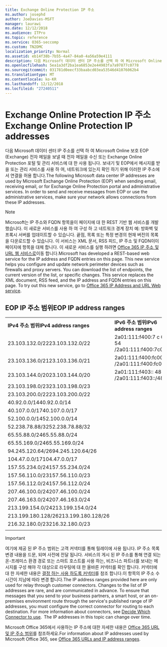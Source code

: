 ```yaml
---
title: Exchange Online Protection IP 주소
ms.author: josephd
author: JoeDavies-MSFT
manager: laurawi
ms.date: 12/12/2018
ms.audience: ITPro
ms.topic: reference
ms.service: O365-seccomp
ms.custom: TN2DMC
localization_priority: Normal
ms.assetid: eb14f38b-7b55-4a47-84a0-4a56a59e4111
description: 다음 Microsoft 데이터 센터 IP 주소를 선택 하 여 Microsoft Online 보호 EOP (Exchange) 전자 메일을 보낼 때 전자 메일을 수신 또는 Exchange Online Protection 포털 및 관리 서비스에 대 한 사용 됩니다. 보내기 및 EOP에서 메시지를 받을 또는 관리 서비스를 사용 하 여, 네트워크에 있는지 확인 하기 위해 이러한 IP 주소에서 연결을 허용 합니다.
ms.openlocfilehash: 5ea1a3df2ba1ea6853e2e44983fa7a97877c0778
ms.sourcegitcommit: 031781d0eecf33baabcd03ea53546d41076062b4
ms.translationtype: MT
ms.contentlocale: ko-KR
ms.lasthandoff: 12/12/2018
ms.locfileid: "27240511"
---
```

# <a name="exchange-online-protection-ip-addresses"></a><span data-ttu-id="3d209-104">Exchange Online Protection IP 주소</span><span class="sxs-lookup"><span data-stu-id="3d209-104">Exchange Online Protection IP addresses</span></span>

<span data-ttu-id="3d209-p102">다음 Microsoft 데이터 센터 IP 주소를 선택 하 여 Microsoft Online 보호 EOP (Exchange) 전자 메일을 보낼 때 전자 메일을 수신 또는 Exchange Online Protection 포털 및 관리 서비스에 대 한 사용 됩니다. 보내기 및 EOP에서 메시지를 받을 또는 관리 서비스를 사용 하 여, 네트워크에 있는지 확인 하기 위해 이러한 IP 주소에서 연결을 허용 합니다.</span><span class="sxs-lookup"><span data-stu-id="3d209-p102">The following Microsoft data center IP addresses are used by Microsoft Exchange Online Protection (EOP) when sending email, receiving email, or for Exchange Online Protection portal and administrative services. In order to send and receive messages from EOP or use the administrative services, make sure your network allows connections from these IP addresses.</span></span>
 
> [!NOTE]
> <span data-ttu-id="3d209-p103">Microsoft는 IP 주소와 FQDN 항목을이 페이지에 대 한 REST 기반 웹 서비스를 개발 했습니다. 이 새로운 서비스를 사용 하 여 구성 하 고 네트워크 경계 장치 예: 방화벽 및 프록시 서버를 업데이트할 수 있습니다. 끝점, 목록 또는 특정 변경의 현재 버전의 목록을 다운로드할 수 있습니다. 이 서비스는 XML 문서, RSS 피드, IP 주소 및 FQDN이이 페이지에 항목을 대체 합니다. 이 새로운 서비스를 실행 하려면 [Office 365 IP 주소 및 URL 웹 서비스로](https://docs.microsoft.com/office365/enterprise/office-365-ip-web-service)이동 합니다.</span><span class="sxs-lookup"><span data-stu-id="3d209-p103">Microsoft has developed a REST-based web service for the IP address and FQDN entries on this page. This new service helps you configure and update network perimeter devices such as firewalls and proxy servers. You can download the list of endpoints, the current version of the list, or specific changes. This service replaces the XML document, RSS feed, and the IP address and FQDN entries on this page. To try out this new service, go to [Office 365 IP Address and URL Web service](https://docs.microsoft.com/office365/enterprise/office-365-ip-web-service).</span></span> 
 
## <a name="eop-ip-address-ranges"></a><span data-ttu-id="3d209-112">EOP IP 주소 범위</span><span class="sxs-lookup"><span data-stu-id="3d209-112">EOP IP address ranges</span></span>

||||
|:-----|:-----|:-----|
|<span data-ttu-id="3d209-113">**IPv4 주소 범위**</span><span class="sxs-lookup"><span data-stu-id="3d209-113">**IPv4 address ranges**</span></span> <br/> |<span data-ttu-id="3d209-114">**IPv6 주소 범위**</span><span class="sxs-lookup"><span data-stu-id="3d209-114">**IPv6 address ranges**</span></span> <br/> |
| <span data-ttu-id="3d209-115">23.103.132.0/22</span><span class="sxs-lookup"><span data-stu-id="3d209-115">23.103.132.0/22</span></span> | <span data-ttu-id="3d209-116">2a01:111:f400:7 c 00:: 54 /</span><span class="sxs-lookup"><span data-stu-id="3d209-116">2a01:111:f400:7c00::/54</span></span> |
| <span data-ttu-id="3d209-117">23.103.136.0/21</span><span class="sxs-lookup"><span data-stu-id="3d209-117">23.103.136.0/21</span></span> | <span data-ttu-id="3d209-118">2a01:111:f400:fc00:: 54 /</span><span class="sxs-lookup"><span data-stu-id="3d209-118">2a01:111:f400:fc00::/54</span></span> |
| <span data-ttu-id="3d209-119">23.103.144.0/20</span><span class="sxs-lookup"><span data-stu-id="3d209-119">23.103.144.0/20</span></span> | <span data-ttu-id="3d209-120">2a01:111:f403:: 48 /</span><span class="sxs-lookup"><span data-stu-id="3d209-120">2a01:111:f403::/48</span></span> |
| <span data-ttu-id="3d209-121">23.103.198.0/23</span><span class="sxs-lookup"><span data-stu-id="3d209-121">23.103.198.0/23</span></span> |  |
| <span data-ttu-id="3d209-122">23.103.200.0/22</span><span class="sxs-lookup"><span data-stu-id="3d209-122">23.103.200.0/22</span></span> |  |
| <span data-ttu-id="3d209-123">40.92.0.0/14</span><span class="sxs-lookup"><span data-stu-id="3d209-123">40.92.0.0/14</span></span> |  |
| <span data-ttu-id="3d209-124">40.107.0.0/17</span><span class="sxs-lookup"><span data-stu-id="3d209-124">40.107.0.0/17</span></span> |  |
| <span data-ttu-id="3d209-125">52.100.0.0/14</span><span class="sxs-lookup"><span data-stu-id="3d209-125">52.100.0.0/14</span></span> |  |
| <span data-ttu-id="3d209-126">52.238.78.88/32</span><span class="sxs-lookup"><span data-stu-id="3d209-126">52.238.78.88/32</span></span> |  |
| <span data-ttu-id="3d209-127">65.55.88.0/24</span><span class="sxs-lookup"><span data-stu-id="3d209-127">65.55.88.0/24</span></span> |  |
| <span data-ttu-id="3d209-128">65.55.169.0/24</span><span class="sxs-lookup"><span data-stu-id="3d209-128">65.55.169.0/24</span></span> |  |
| <span data-ttu-id="3d209-129">94.245.120.64/26</span><span class="sxs-lookup"><span data-stu-id="3d209-129">94.245.120.64/26</span></span> |  |
| <span data-ttu-id="3d209-130">104.47.0.0/17</span><span class="sxs-lookup"><span data-stu-id="3d209-130">104.47.0.0/17</span></span> |  |
| <span data-ttu-id="3d209-131">157.55.234.0/24</span><span class="sxs-lookup"><span data-stu-id="3d209-131">157.55.234.0/24</span></span> |  |
| <span data-ttu-id="3d209-132">157.56.110.0/23</span><span class="sxs-lookup"><span data-stu-id="3d209-132">157.56.110.0/23</span></span> |  |
| <span data-ttu-id="3d209-133">157.56.112.0/24</span><span class="sxs-lookup"><span data-stu-id="3d209-133">157.56.112.0/24</span></span> |  |
| <span data-ttu-id="3d209-134">207.46.100.0/24</span><span class="sxs-lookup"><span data-stu-id="3d209-134">207.46.100.0/24</span></span> |  |
| <span data-ttu-id="3d209-135">207.46.163.0/24</span><span class="sxs-lookup"><span data-stu-id="3d209-135">207.46.163.0/24</span></span> |  |
| <span data-ttu-id="3d209-136">213.199.154.0/24</span><span class="sxs-lookup"><span data-stu-id="3d209-136">213.199.154.0/24</span></span> |  |
| <span data-ttu-id="3d209-137">213.199.180.128/26</span><span class="sxs-lookup"><span data-stu-id="3d209-137">213.199.180.128/26</span></span> |  |
| <span data-ttu-id="3d209-138">216.32.180.0/23</span><span class="sxs-lookup"><span data-stu-id="3d209-138">216.32.180.0/23</span></span> |  |
||||
 
> [!IMPORTANT]
> <span data-ttu-id="3d209-p104">여기에 제공 된 IP 주소 범위는 고객 커넥터를 통해 릴레이에 사용 됩니다. IP 주소 목록 변경 내용을 드문, 되며 사전에 전달 됩니다. 서비스의 게시 된 IP 주소를 통해 연결 되는 온-프레미스 환경 경로 또는 스마트 호스트를 사용 하는, 비즈니스 파트너를 보내는 메시지를 구성 해야 각 대상으로 라우팅에 대 한 올바른 커넥터를 확인 합니다. 커넥터에 대 한 자세한 내용은 [결정 하는 사용 하도록 커넥터](https://docs.microsoft.com/exchange/mail-flow-best-practices/use-connectors-to-configure-mail-flow/set-up-connectors-to-route-mail)를 참조 합니다.이 항목의 IP 주소 수 시간이 지남에 따라 변경 합니다.</span><span class="sxs-lookup"><span data-stu-id="3d209-p104">The IP address ranges provided here are only used for relay through customer connectors. Changes to the list of IP addresses are rare, and are communicated in advance. To ensure that messages that you send to your business partners, a smart host, or an on-premises environment route through the service's published range of IP addresses, you must configure the correct connector for routing to each destination. For more information about connectors, see [Decide Which Connector to use](https://docs.microsoft.com/exchange/mail-flow-best-practices/use-connectors-to-configure-mail-flow/set-up-connectors-to-route-mail).  The IP addresses in this topic can change over time.</span></span>  
 
<span data-ttu-id="3d209-144">Microsoft Office 365에서 사용하는 IP 주소에 대한 자세한 내용은 [Office 365 URL 및 IP 주소 범위](https://go.microsoft.com/fwlink/p/?LinkId=324165)를 참조하세요.</span><span class="sxs-lookup"><span data-stu-id="3d209-144">For information about IP addresses used by Microsoft Office 365, see [Office 365 URLs and IP address ranges](https://go.microsoft.com/fwlink/p/?LinkId=324165).</span></span>

